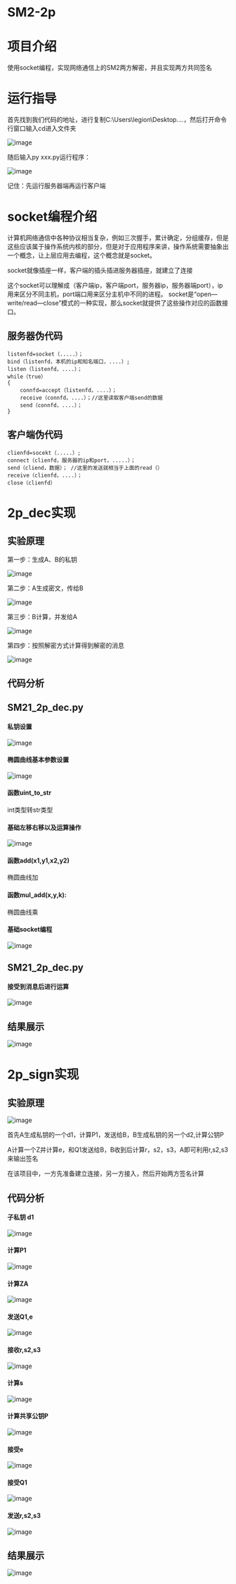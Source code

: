 # SM2-2p

# 项目介绍

使用socket编程，实现网络通信上的SM2两方解密，并且实现两方共同签名

# 运行指导

首先找到我们代码的地址，进行复制C:\Users\legion\Desktop\....，然后打开命令行窗口输入cd进入文件夹


![image](https://user-images.githubusercontent.com/75195549/181517389-c15756b2-7932-4fa4-8d3b-6944c6014700.png)



随后输入py xxx.py运行程序：


![image](https://user-images.githubusercontent.com/75195549/181740630-90821f47-98d9-44ab-8cf5-22a9ba3f35e4.png)


记住：先运行服务器端再运行客户端



# socket编程介绍


计算机网络通信中各种协议相当复杂，例如三次握手，累计确定，分组缓存，但是这些应该属于操作系统内核的部分，但是对于应用程序来讲，操作系统需要抽象出一个概念，让上层应用去编程，这个概念就是socket。

socket就像插座一样，客户端的插头插进服务器插座，就建立了连接

这个socket可以理解成（客户端ip，客户端port，服务器ip，服务器端port），ip用来区分不同主机，port端口用来区分主机中不同的进程。
socket是“open—write/read—close”模式的一种实现，那么socket就提供了这些操作对应的函数接口。



## 服务器伪代码
```
listenfd=socket（.....）；
bind（listenfd，本机的ip和知名端口，....）;
listen（listenfd，....）；
while（true）
{
    connfd=accept（listenfd，....）；
    receive（connfd，....）；//这里读取客户端send的数据
    send（connfd，....）；
}
```


## 客户端伪代码

```
clienfd=socekt（.....）;
connect（clienfd，服务器的ip和port，.....）；
send（cliend，数据）； //这里的发送就相当于上面的read（）
receive（clienfd，....）；
close（clienfd）
```

# 2p_dec实现

## 实验原理

第一步：生成A、B的私钥

![image](https://user-images.githubusercontent.com/75195549/181730652-17cba3b7-fc29-4e54-b7e5-d837e83da941.png)


第二步：A生成密文，传给B


![image](https://user-images.githubusercontent.com/75195549/181730732-a2ac7a74-54ab-4813-a7b8-4361269d2621.png)




第三步：B计算，并发给A


![image](https://user-images.githubusercontent.com/75195549/181730796-9b12b36f-5994-4c1b-9b8a-29046d97c3ca.png)




第四步：按照解密方式计算得到解密的消息



![image](https://user-images.githubusercontent.com/75195549/181730857-6b627157-af18-4edf-aaed-72daf0d0ff79.png)




## 代码分析

## SM21_2p_dec.py
#### 私钥设置

![image](https://user-images.githubusercontent.com/75195549/181732206-cf967423-2e65-4278-b465-aa25aa800860.png)


#### 椭圆曲线基本参数设置


![image](https://user-images.githubusercontent.com/75195549/181732281-8d76085a-d943-42c9-a58c-fc9033b66503.png)



#### 函数uint_to_str

int类型转str类型


#### 基础左移右移以及运算操作

![image](https://user-images.githubusercontent.com/75195549/181732542-584d04b1-25e3-46b3-b35b-de7e028fccdd.png)

#### 函数add(x1,y1,x2,y2)
椭圆曲线加
#### 函数mul_add(x,y,k):
椭圆曲线乘

#### 基础socket编程


![image](https://user-images.githubusercontent.com/75195549/181732848-80a9c70e-7520-4b41-a21c-e4bd65702d5c.png)


## SM21_2p_dec.py
#### 接受到消息后进行运算


![image](https://user-images.githubusercontent.com/75195549/181733023-8b8116a7-6311-4202-81c5-3a2745c68902.png)



## 结果展示


![image](https://user-images.githubusercontent.com/75195549/181735600-f8ddae51-1aee-4a3c-83c5-891cd764ec85.png)






# 2p_sign实现

## 实验原理


![image](https://user-images.githubusercontent.com/75195549/181738035-ace63b96-4bc4-4c87-84ce-4c02e1eb8048.png)


首先A生成私钥的一个d1，计算P1，发送给B，B生成私钥的另一个d2,计算公钥P

A计算一个Z并计算e，和Q1发送给B，B收到后计算r，s2，s3，A即可利用r,s2,s3来输出签名

在该项目中，一方先准备建立连接，另一方接入，然后开始两方签名计算


## 代码分析
#### 子私钥 d1

![image](https://user-images.githubusercontent.com/75195549/181738367-df8ead0e-a9cf-4e5c-8e8b-f15f735363e9.png)

#### 计算P1
![image](https://user-images.githubusercontent.com/75195549/181738451-eedf4866-5ce1-418e-bfae-eadc1db123fa.png)


#### 计算ZA
![image](https://user-images.githubusercontent.com/75195549/181738554-19911558-217b-49c5-ac9e-3e1fc5ec534d.png)


#### 发送Q1,e
![image](https://user-images.githubusercontent.com/75195549/181738637-7f650fab-9cc2-474b-a3a0-be08237af8c1.png)

#### 接收r,s2,s3
![image](https://user-images.githubusercontent.com/75195549/181738690-d9eda4ae-bfab-4849-abc2-882ef86cfd7e.png)



#### 计算s

![image](https://user-images.githubusercontent.com/75195549/181738726-b3c89b05-c668-4beb-849c-293117554ee1.png)




#### 计算共享公钥P


![image](https://user-images.githubusercontent.com/75195549/181738845-94f782b2-6da3-404b-87c7-4944e995f43f.png)

#### 接受e

![image](https://user-images.githubusercontent.com/75195549/181739172-c89ff700-0453-4428-b1f1-4fe9bd208d69.png)


#### 接受Q1

![image](https://user-images.githubusercontent.com/75195549/181739226-d2ffc9ee-52a8-4cd4-9039-4307255be830.png)



#### 发送r,s2,s3


![image](https://user-images.githubusercontent.com/75195549/181739324-33ad7edd-4e0e-43b2-b5e3-326f823ca614.png)


## 结果展示


![image](https://user-images.githubusercontent.com/75195549/181740544-db3361f6-3424-4932-a1d5-0e8c6c42d9dc.png)



